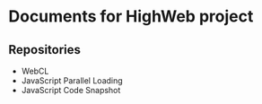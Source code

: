 # Documents for HighWeb project


## Repositories
* WebCL
* JavaScript Parallel Loading
* JavaScript Code Snapshot
